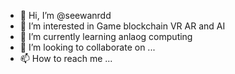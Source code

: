 - 👋 Hi, I’m @seewanrdd
- 👀 I’m interested in Game blockchain VR AR and AI
- 🌱 I’m currently learning anlaog computing
- 💞️ I’m looking to collaborate on ...
- 📫 How to reach me ...

<!---
seewanrdd/seewanrdd is a ✨ special ✨ repository because its `README.md` (this file) appears on your GitHub profile.
You can click the Preview link to take a look at your changes.
--->
